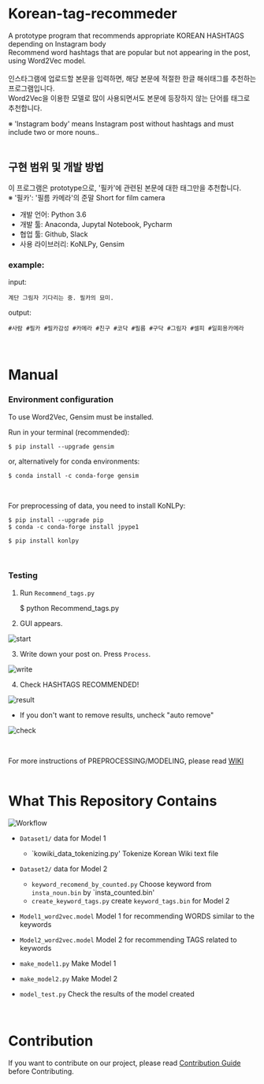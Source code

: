 # Korean-tag-recommeder  

A prototype program that recommends appropriate KOREAN HASHTAGS depending on Instagram body  
Recommend word hashtags that are popular but not appearing in the post, using Word2Vec model.  
<br>
인스타그램에 업로드할 본문을 입력하면, 해당 본문에 적절한 한글 해쉬태그를 추천하는 프로그램입니다.  
Word2Vec을 이용한 모델로 많이 사용되면서도 본문에 등장하지 않는 단어를 태그로 추천합니다.  

※ 'Instagram body' means Instagram post without hashtags and must include two or more nouns..  
<br>

## 구현 범위 및 개발 방법  

이 프로그램은 prototype으로, '필카'에 관련된 본문에 대한 태그만을 추천합니다.  
※ '필카': '필름 카메라'의 준말 Short for film camera  

* 개발 언어: Python 3.6  
* 개발 툴: Anaconda, Jupytal Notebook, Pycharm  
* 협업 툴: Github, Slack  
* 사용 라이브러리: KoNLPy, Gensim  

### example:  

input:  

    계단 그림자 기다리는 중. 필카의 묘미.

output:  

    #사람 #필카 #필카감성 #카메라 #친구 #코닥 #필름 #구닥 #그림자 #셀피 #일회용카메라  


<br>

# Manual  

### Environment configuration  
To use Word2Vec, Gensim must be installed.  

  Run in your terminal (recommended):  

    $ pip install --upgrade gensim

  or, alternatively for conda environments:  

    $ conda install -c conda-forge gensim

<br>

For preprocessing of data, you need to install KoNLPy:

    $ pip install --upgrade pip
    $ conda -c conda-forge install jpype1

    $ pip install konlpy

<br>

### Testing

1) Run `Recommend_tags.py`

    $ python Recommend_tags.py

2) GUI appears.  

![start](https://github.com/CAU-OSS-2019/team-project-team18/blob/master/Readme_image/start.JPG)  

3) Write down your post on. Press `Process`.  

![write](https://github.com/CAU-OSS-2019/team-project-team18/blob/master/Readme_image/write_query.JPG)  

4) Check HASHTAGS RECOMMENDED!  

![result](https://github.com/CAU-OSS-2019/team-project-team18/blob/master/Readme_image/result.JPG)  

* If you don't want to remove results, uncheck "auto remove"  

![check](https://github.com/CAU-OSS-2019/team-project-team18/blob/master/Readme_image/autocheck.jpg)  

<br>

For more instructions of PREPROCESSING/MODELING, please read [WIKI](https://github.com/CAU-OSS-2019/team-project-team18/wiki)  
<br>

# What This Repository Contains  

![Workflow](https://github.com/CAU-OSS-2019/team-project-team18/blob/master/Readme_image/Modeling%20Workflow.jpg)

* `Dataset1/` data for Model 1  
  * `kowiki_data_tokenizing.py' Tokenize Korean Wiki text file  
* `Dataset2/` data for Model 2  
  * `keyword_recomend_by_counted.py` Choose keyword from `insta_noun.bin` by `insta_counted.bin'
  * `create_keyword_tags.py` create `keyword_tags.bin` for Model 2  

* `Model1_word2vec.model` Model 1 for recommending WORDS similar to the keywords  
* `Model2_word2vec.model` Model 2 for recommending TAGS related to keywords  
* `make_model1.py` Make Model 1  
* `make_model2.py` Make Model 2  
* `model_test.py` Check the results of the model created  

<br>  

# Contribution  
If you want to contribute on our project, please read [Contribution Guide](https://github.com/CAU-OSS-2019/team-project-team18/blob/master/Contribution_Guide.md) before Contributing.  

<br>
